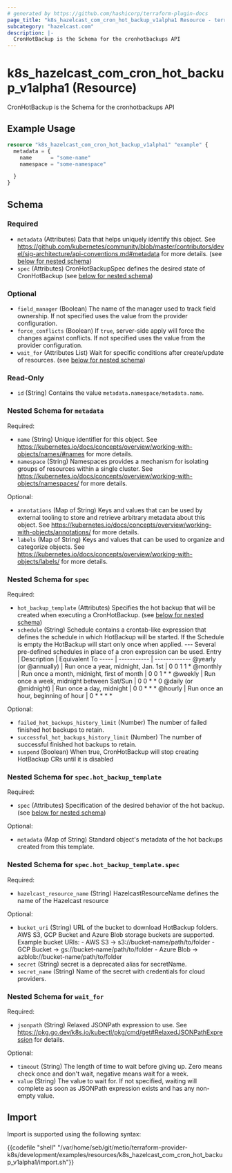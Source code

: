 ```yaml
---
# generated by https://github.com/hashicorp/terraform-plugin-docs
page_title: "k8s_hazelcast_com_cron_hot_backup_v1alpha1 Resource - terraform-provider-k8s"
subcategory: "hazelcast.com"
description: |-
  CronHotBackup is the Schema for the cronhotbackups API
---
```


# k8s_hazelcast_com_cron_hot_backup_v1alpha1 (Resource)

CronHotBackup is the Schema for the cronhotbackups API

## Example Usage

```terraform
resource "k8s_hazelcast_com_cron_hot_backup_v1alpha1" "example" {
  metadata = {
    name      = "some-name"
    namespace = "some-namespace"

  }
}
```

<!-- schema generated by tfplugindocs -->
## Schema

### Required

- `metadata` (Attributes) Data that helps uniquely identify this object. See https://github.com/kubernetes/community/blob/master/contributors/devel/sig-architecture/api-conventions.md#metadata for more details. (see [below for nested schema](#nestedatt--metadata))
- `spec` (Attributes) CronHotBackupSpec defines the desired state of CronHotBackup (see [below for nested schema](#nestedatt--spec))

### Optional

- `field_manager` (Boolean) The name of the manager used to track field ownership. If not specified uses the value from the provider configuration.
- `force_conflicts` (Boolean) If `true`, server-side apply will force the changes against conflicts. If not specified uses the value from the provider configuration.
- `wait_for` (Attributes List) Wait for specific conditions after create/update of resources. (see [below for nested schema](#nestedatt--wait_for))

### Read-Only

- `id` (String) Contains the value `metadata.namespace/metadata.name`.

<a id="nestedatt--metadata"></a>
### Nested Schema for `metadata`

Required:

- `name` (String) Unique identifier for this object. See https://kubernetes.io/docs/concepts/overview/working-with-objects/names/#names for more details.
- `namespace` (String) Namespaces provides a mechanism for isolating groups of resources within a single cluster. See https://kubernetes.io/docs/concepts/overview/working-with-objects/namespaces/ for more details.

Optional:

- `annotations` (Map of String) Keys and values that can be used by external tooling to store and retrieve arbitrary metadata about this object. See https://kubernetes.io/docs/concepts/overview/working-with-objects/annotations/ for more details.
- `labels` (Map of String) Keys and values that can be used to organize and categorize objects. See https://kubernetes.io/docs/concepts/overview/working-with-objects/labels/ for more details.


<a id="nestedatt--spec"></a>
### Nested Schema for `spec`

Required:

- `hot_backup_template` (Attributes) Specifies the hot backup that will be created when executing a CronHotBackup. (see [below for nested schema](#nestedatt--spec--hot_backup_template))
- `schedule` (String) Schedule contains a crontab-like expression that defines the schedule in which HotBackup will be started. If the Schedule is empty the HotBackup will start only once when applied. --- Several pre-defined schedules in place of a cron expression can be used. Entry                  | Description                                | Equivalent To -----                  | -----------                                | ------------- @yearly (or @annually) | Run once a year, midnight, Jan. 1st        | 0 0 1 1 * @monthly               | Run once a month, midnight, first of month | 0 0 1 * * @weekly                | Run once a week, midnight between Sat/Sun  | 0 0 * * 0 @daily (or @midnight)  | Run once a day, midnight                   | 0 0 * * * @hourly                | Run once an hour, beginning of hour        | 0 * * * *

Optional:

- `failed_hot_backups_history_limit` (Number) The number of failed finished hot backups to retain.
- `successful_hot_backups_history_limit` (Number) The number of successful finished hot backups to retain.
- `suspend` (Boolean) When true, CronHotBackup will stop creating HotBackup CRs until it is disabled

<a id="nestedatt--spec--hot_backup_template"></a>
### Nested Schema for `spec.hot_backup_template`

Required:

- `spec` (Attributes) Specification of the desired behavior of the hot backup. (see [below for nested schema](#nestedatt--spec--hot_backup_template--spec))

Optional:

- `metadata` (Map of String) Standard object's metadata of the hot backups created from this template.

<a id="nestedatt--spec--hot_backup_template--spec"></a>
### Nested Schema for `spec.hot_backup_template.spec`

Required:

- `hazelcast_resource_name` (String) HazelcastResourceName defines the name of the Hazelcast resource

Optional:

- `bucket_uri` (String) URL of the bucket to download HotBackup folders. AWS S3, GCP Bucket and Azure Blob storage buckets are supported. Example bucket URIs: - AWS S3     -> s3://bucket-name/path/to/folder - GCP Bucket -> gs://bucket-name/path/to/folder - Azure Blob -> azblob://bucket-name/path/to/folder
- `secret` (String) secret is a deprecated alias for secretName.
- `secret_name` (String) Name of the secret with credentials for cloud providers.




<a id="nestedatt--wait_for"></a>
### Nested Schema for `wait_for`

Required:

- `jsonpath` (String) Relaxed JSONPath expression to use. See https://pkg.go.dev/k8s.io/kubectl/pkg/cmd/get#RelaxedJSONPathExpression for details.

Optional:

- `timeout` (String) The length of time to wait before giving up. Zero means check once and don't wait, negative means wait for a week.
- `value` (String) The value to wait for. If not specified, waiting will complete as soon as JSONPath expression exists and has any non-empty value.

## Import

Import is supported using the following syntax:

{{codefile "shell" "/var/home/seb/git/metio/terraform-provider-k8s/development/examples/resources/k8s_hazelcast_com_cron_hot_backup_v1alpha1/import.sh"}}
